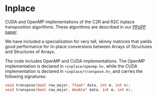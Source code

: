 Inplace
=======

CUDA and OpenMP implementations of the C2R and R2C inplace
transposition algorithms.  These algorithms are described in our
[PPoPP paper](http://dl.acm.org/citation.cfm?id=2555253).

We have included a specialization for very tall, skinny matrices that
yields good performance for in-place conversions between Arrays of
Structures and Structures of Arrays.

The code includes OpenMP and CUDA implementations.
The OpenMP implementation is declared in `<inplace/openmp.h>`, while
the CUDA implementation is declared in `<inplace/transpose.h>`, and
carries the following signatures:

```c++
void transpose(bool row_major, float* data, int m, int n);
void transpose(bool row_major, double* data, int m, int n);
```
